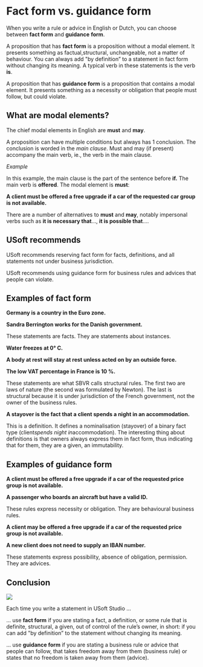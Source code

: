 # Fact form vs. guidance form

When you write a rule or advice in English or Dutch, you can choose between **fact form** and **guidance** **form**.

A proposition that has **fact form** is a proposition without a modal element. It presents something as factual,structural, unchangeable, not a matter of behaviour. You can always add "by definition” to a statement in fact form without changing its meaning. A typical verb in these statements is the verb **is**.

A proposition that has **guidance form** is a proposition that contains a modal element. It presents something as a necessity or obligation that people must follow, but could violate.

## What are modal elements?

The chief modal elements in English are **must** and **may**.

A proposition can have multiple conditions but always has 1 conclusion. The conclusion is worded in the *main clause*. Must and may (if present) accompany the main verb, ie., the verb in the main clause.

*Example*

In this example, the main clause is the part of the sentence before **if.** The main verb is **offered**. The modal element is **must**:

**A client must be offered a free upgrade if a car of the requested car group is not available.**

There are a number of alternatives to **must** and **may**, notably impersonal verbs such as **it is necessary that**…, **it is possible that**….

## USoft recommends

USoft recommends reserving fact form for facts, definitions, and all statements not under business jurisdiction.

USoft recommends using guidance form for business rules and advices that people can violate.

## Examples of fact form

**Germany is a country in the Euro zone.**

**Sandra Berrington works for the Danish government.**

These statements are facts. They are statements about instances.

**Water freezes at 0° C.**

**A body at rest will stay at rest unless acted on by an outside force.** 

**The low VAT percentage in France is 10 %.**

These statements are what SBVR calls structural rules. The first two are laws of nature (the second was formulated by Newton). The last is structural because it is under jurisdiction of the French government, not the owner of the business rules.

**A stayover is the fact that a client spends a night in an accommodation.**

This is a definition. It defines a nominalisation (stayover) of a binary fact type (client*spends night in*accommodation). The interesting thing about definitions is that owners always express them in fact form, thus indicating that for them, they are a given, an immutability.

## Examples of guidance form

**A client must be offered a free upgrade if a car of the requested price group is not available.**

**A passenger who boards an aircraft but have a valid ID.**

These rules express necessity or obligation. They are behavioural business rules.

**A client may be offered a free upgrade if a car of the requested price group is not available.**

**A new client does not need to supply an IBAN number.**

These statements express possibility, absence of obligation, permission. They are advices.

## Conclusion

![](/api/Authoring/Proposition%20types/assets/772d696f-c24c-4512-99cc-74a48a9ff73d.png)

Each time you write a statement in USoft Studio …

… use **fact form** if you are stating a fact, a definition, or some rule that is definite, structural, a given, out of control of the rule’s owner, in short: if you can add "by definition” to the statement without changing its meaning.

… use **guidance form** if you are stating a business rule or advice that people can follow, that takes freedom away from them (business rule) or states that no freedom is taken away from them (advice).

 